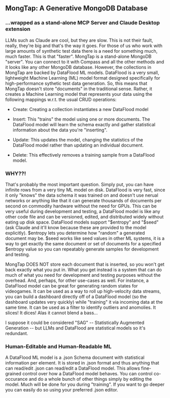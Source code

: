 ## MongTap: A Generative MongoDB Database
### ...wrapped as a stand-alone MCP Server and Claude Desktop extension

LLMs such as Claude are cool, but they are slow. This is not their fault, really, they're big and that's the way it goes. For those of us who work with large amounts of synthetic test data there is a need for something much, much faster. This is that "faster". MongTap is a stand-alone MongoDB "server". You can connect to it with Compass and all the other methods and it looks like any other MongoDB database. However, the collections in MongTap are backed by DataFlood ML models. DataFlood is a very small, lightweight Machine Learning (ML) model format designed specifically for high-performance sythetic test data generation. So, this means that MongTap doesn't store "documents" in the traditional sense. Rather, it creates a Machine Learning model that represents your data using the following mappings w.r.t. the usual CRUD operations:

- Create: Creating a collection instantiates a new DataFlood model

- Insert: This "trains" the model using one or more documents. The DataFlood model will learn the schema exactly and gather statistical information about the data you're "inserting".

- Update: This updates the model, changing the statistics of the DataFlood model rather than updating an individual document.

- Delete: This effectively removes a training sample from a DataFlood model.

### WHY??!

That's probably the most important question. Simply put, you can have infinite rows from a very tiny ML model on disk. DataFlood is very fast, since it only "knows" the data schema it was trained on and doesn't use nerual networks or anything like that it can generate thousands of documents per second on commodity hardware without the need for GPUs. This can be very useful during development and testing, a DataFlood model is like any other code file and can be versioned, edited, and distributed widely without eating up disk space. DataFlood models support "$entropy" and "$seed" (ask Claude and it'll know because these are provided to the model explicitly). $entropy lets you determine how "random" a generated document may be. $seed works like seed values in other ML systems, it is a way to get exactly the same document or set of documents for a specified $entropy value so you can repeatably generate samples for development and testing.

MongTap DOES NOT store each document that is inserted, so you won't get back exactly what you put in. What you get instead is a system that can do much of what you need for development and testing purposes without the overhead. And, perhaps, for other use-cases as well. For instance, a DataFlood model can be great for generating random states for videogames. It can be used as a way to roll up high-velocity data streams, you can build a dashboard directly off of a DataFlood model (so the dashboard updates very quickly) while "training" it via incoming data at the same time. It can be used as a filter to identify outliers and anomolies. It slices! It dices! Alas it cannot blend a bass...

I suppose it could be considered "SAG" -- Statistically Augmented Generation -- but LLMs and DataFlood are statistical models so it's redundant.

### Human-Editable and Human-Readable ML

A DataFlood ML model is a .json Schema document with statistical information per element. It is stored in .json format and thus anything that can read/edit .json can read/edit a DataFlood model. This allows fine-grained control over how a DataFlood model behaves. You can control co-occurance and do a whole bunch of other things simply by editing the model. Much will be done for you during "training". If you want to go deeper you can easily do so using your preferred .json editor.






